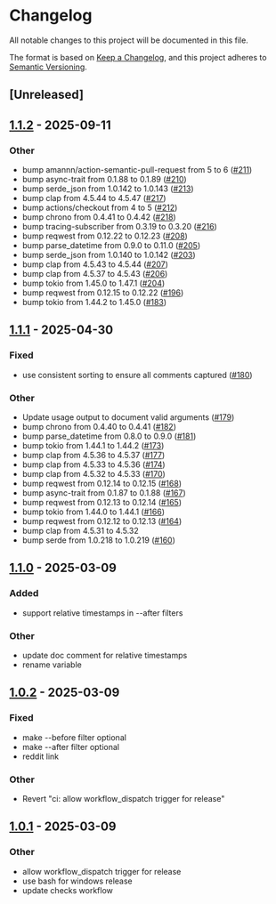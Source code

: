 # Changelog

All notable changes to this project will be documented in this file.

The format is based on [Keep a Changelog](https://keepachangelog.com/en/1.0.0/),
and this project adheres to [Semantic Versioning](https://semver.org/spec/v2.0.0.html).

## [Unreleased]

## [1.1.2](https://github.com/andrewbanchich/shreddit/compare/v1.1.1...v1.1.2) - 2025-09-11

### Other

- bump amannn/action-semantic-pull-request from 5 to 6 ([#211](https://github.com/andrewbanchich/shreddit/pull/211))
- bump async-trait from 0.1.88 to 0.1.89 ([#210](https://github.com/andrewbanchich/shreddit/pull/210))
- bump serde_json from 1.0.142 to 1.0.143 ([#213](https://github.com/andrewbanchich/shreddit/pull/213))
- bump clap from 4.5.44 to 4.5.47 ([#217](https://github.com/andrewbanchich/shreddit/pull/217))
- bump actions/checkout from 4 to 5 ([#212](https://github.com/andrewbanchich/shreddit/pull/212))
- bump chrono from 0.4.41 to 0.4.42 ([#218](https://github.com/andrewbanchich/shreddit/pull/218))
- bump tracing-subscriber from 0.3.19 to 0.3.20 ([#216](https://github.com/andrewbanchich/shreddit/pull/216))
- bump reqwest from 0.12.22 to 0.12.23 ([#208](https://github.com/andrewbanchich/shreddit/pull/208))
- bump parse_datetime from 0.9.0 to 0.11.0 ([#205](https://github.com/andrewbanchich/shreddit/pull/205))
- bump serde_json from 1.0.140 to 1.0.142 ([#203](https://github.com/andrewbanchich/shreddit/pull/203))
- bump clap from 4.5.43 to 4.5.44 ([#207](https://github.com/andrewbanchich/shreddit/pull/207))
- bump clap from 4.5.37 to 4.5.43 ([#206](https://github.com/andrewbanchich/shreddit/pull/206))
- bump tokio from 1.45.0 to 1.47.1 ([#204](https://github.com/andrewbanchich/shreddit/pull/204))
- bump reqwest from 0.12.15 to 0.12.22 ([#196](https://github.com/andrewbanchich/shreddit/pull/196))
- bump tokio from 1.44.2 to 1.45.0 ([#183](https://github.com/andrewbanchich/shreddit/pull/183))

## [1.1.1](https://github.com/andrewbanchich/shreddit/compare/v1.1.0...v1.1.1) - 2025-04-30

### Fixed

- use consistent sorting to ensure all comments captured ([#180](https://github.com/andrewbanchich/shreddit/pull/180))

### Other

- Update usage output to document valid arguments ([#179](https://github.com/andrewbanchich/shreddit/pull/179))
- bump chrono from 0.4.40 to 0.4.41 ([#182](https://github.com/andrewbanchich/shreddit/pull/182))
- bump parse_datetime from 0.8.0 to 0.9.0 ([#181](https://github.com/andrewbanchich/shreddit/pull/181))
- bump tokio from 1.44.1 to 1.44.2 ([#173](https://github.com/andrewbanchich/shreddit/pull/173))
- bump clap from 4.5.36 to 4.5.37 ([#177](https://github.com/andrewbanchich/shreddit/pull/177))
- bump clap from 4.5.33 to 4.5.36 ([#174](https://github.com/andrewbanchich/shreddit/pull/174))
- bump clap from 4.5.32 to 4.5.33 ([#170](https://github.com/andrewbanchich/shreddit/pull/170))
- bump reqwest from 0.12.14 to 0.12.15 ([#168](https://github.com/andrewbanchich/shreddit/pull/168))
- bump async-trait from 0.1.87 to 0.1.88 ([#167](https://github.com/andrewbanchich/shreddit/pull/167))
- bump reqwest from 0.12.13 to 0.12.14 ([#165](https://github.com/andrewbanchich/shreddit/pull/165))
- bump tokio from 1.44.0 to 1.44.1 ([#166](https://github.com/andrewbanchich/shreddit/pull/166))
- bump reqwest from 0.12.12 to 0.12.13 ([#164](https://github.com/andrewbanchich/shreddit/pull/164))
- bump clap from 4.5.31 to 4.5.32
- bump serde from 1.0.218 to 1.0.219 ([#160](https://github.com/andrewbanchich/shreddit/pull/160))

## [1.1.0](https://github.com/andrewbanchich/shreddit/compare/v1.0.2...v1.1.0) - 2025-03-09

### Added

- support relative timestamps in --after filters

### Other

- update doc comment for relative timestamps
- rename variable

## [1.0.2](https://github.com/andrewbanchich/shreddit/compare/v1.0.1...v1.0.2) - 2025-03-09

### Fixed

- make --before filter optional
- make --after filter optional
- reddit link

### Other

- Revert "ci: allow workflow_dispatch trigger for release"

## [1.0.1](https://github.com/andrewbanchich/shreddit/compare/v1.0.0...v1.0.1) - 2025-03-09

### Other

- allow workflow_dispatch trigger for release
- use bash for windows release
- update checks workflow
